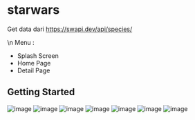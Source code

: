 # starwars

Get data dari https://swapi.dev/api/species/

\n Menu :
- Splash Screen
- Home Page
- Detail Page

## Getting Started
![image](https://user-images.githubusercontent.com/49316783/204096578-25c4483d-96e1-4a7e-9dfe-b236771e205b.png)
![image](https://user-images.githubusercontent.com/49316783/204096599-cf485804-2b69-42e9-bfe0-afe5aec98fe8.png)
![image](https://user-images.githubusercontent.com/49316783/204096615-87e7a6d2-f9e6-4cee-9572-32717e4df62d.png)
![image](https://user-images.githubusercontent.com/49316783/204096649-ee981af5-b258-4833-9a57-8d2f8abcbf76.png)
![image](https://user-images.githubusercontent.com/49316783/204096673-cb40782b-0b95-4179-887a-5c6f9d11fec3.png)
![image](https://user-images.githubusercontent.com/49316783/204096689-44de87b0-e428-40eb-b9b8-bcbde6ff6007.png)
![image](https://user-images.githubusercontent.com/49316783/204096721-a14f756a-6350-42c0-92d7-f2c285fe19b2.png)

